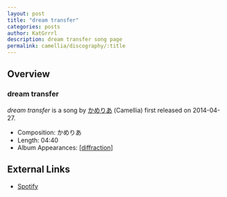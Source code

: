 ```yaml
---
layout: post
title: "dream transfer"
categories: posts
author: KatGrrrl
description: dream transfer song page
permalink: camellia/discography/:title
---
```


## Overview

### dream transfer

*dream transfer* is a song by [かめりあ](/camellia) (Camellia) first released on 2014-04-27.

* Composition: かめりあ
* Length: 04:40
* Album Appearances: [\[diffraction\]](<{% link postsInclude/_posts/camellia/albums/diffraction/2023-12-05-diffraction.md %}>)

## External Links

* [Spotify](https://open.spotify.com/track/0fhqbbjCiEs8Hhz2zh8skt?si=637d16e762c542c7)
